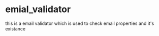 # emial_validator
 this is a email validator which is used to check email properties and it's existance
